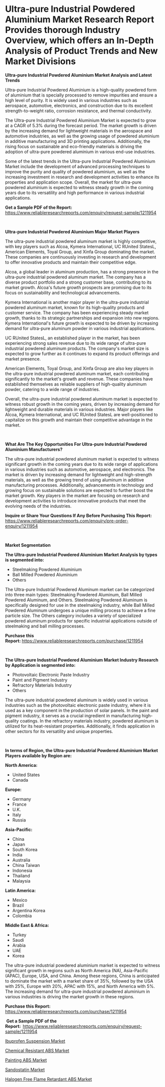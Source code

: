 <p><h1>Ultra-pure Industrial Powdered Aluminium Market Research Report Provides thorough Industry Overview, which offers an In-Depth Analysis of Product Trends and New Market Divisions</h1></p><p><strong>Ultra-pure Industrial Powdered Aluminium Market Analysis and Latest Trends</strong></p>
<p><p>Ultra-pure Industrial Powdered Aluminium is a high-quality powdered form of aluminium that is specially processed to remove impurities and ensure a high level of purity. It is widely used in various industries such as aerospace, automotive, electronics, and construction due to its excellent strength-to-weight ratio, corrosion resistance, and thermal conductivity.</p><p>The Ultra-pure Industrial Powdered Aluminium Market is expected to grow at a CAGR of 5.3% during the forecast period. The market growth is driven by the increasing demand for lightweight materials in the aerospace and automotive industries, as well as the growing usage of powdered aluminium in additive manufacturing and 3D printing applications. Additionally, the rising focus on sustainable and eco-friendly materials is driving the adoption of ultra-pure powdered aluminium in various end-use industries.</p><p>Some of the latest trends in the Ultra-pure Industrial Powdered Aluminium Market include the development of advanced processing techniques to improve the purity and quality of powdered aluminium, as well as the increasing investment in research and development activities to enhance its properties and application scope. Overall, the market for ultra-pure powdered aluminium is expected to witness steady growth in the coming years due to its versatility and high performance in various industrial applications.</p></p>
<p><strong>Get a Sample PDF of the Report:&nbsp;</strong> <a href="https://www.reliableresearchreports.com/enquiry/request-sample/1211954">https://www.reliableresearchreports.com/enquiry/request-sample/1211954</a></p>
<p>&nbsp;</p>
<p><strong>Ultra-pure Industrial Powdered Aluminium Major Market Players</strong></p>
<p><p>The ultra-pure industrial powdered aluminum market is highly competitive, with key players such as Alcoa, Kymera International, UC RUnited StatesL, American Elements, Toyal Group, and Xinfa Group dominating the market. These companies are continuously investing in research and development to offer innovative products and maintain their competitive edge.</p><p>Alcoa, a global leader in aluminum production, has a strong presence in the ultra-pure industrial powdered aluminum market. The company has a diverse product portfolio and a strong customer base, contributing to its market growth. Alcoa's future growth prospects are promising due to its focus on sustainability and technological advancements.</p><p>Kymera International is another major player in the ultra-pure industrial powdered aluminum market, known for its high-quality products and customer service. The company has been experiencing steady market growth, thanks to its strategic partnerships and expansion into new regions. Kymera International's future growth is expected to be driven by increasing demand for ultra-pure aluminum powder in various industrial applications.</p><p>UC RUnited StatesL, an established player in the market, has been experiencing strong sales revenue due to its wide range of ultra-pure industrial powdered aluminum products. The company's market size is expected to grow further as it continues to expand its product offerings and market presence.</p><p>American Elements, Toyal Group, and Xinfa Group are also key players in the ultra-pure industrial powdered aluminum market, each contributing significantly to the market's growth and revenue. These companies have established themselves as reliable suppliers of high-quality aluminum powder, catering to a wide range of industries.</p><p>Overall, the ultra-pure industrial powdered aluminum market is expected to witness robust growth in the coming years, driven by increasing demand for lightweight and durable materials in various industries. Major players like Alcoa, Kymera International, and UC RUnited StatesL are well-positioned to capitalize on this growth and maintain their competitive advantage in the market.</p></p>
<p>&nbsp;</p>
<p><strong>What Are The Key Opportunities For Ultra-pure Industrial Powdered Aluminium Manufacturers?</strong></p>
<p><p>The ultra-pure industrial powdered aluminum market is expected to witness significant growth in the coming years due to its wide range of applications in various industries such as automotive, aerospace, and electronics. The market is driven by increasing demand for lightweight and high-strength materials, as well as the growing trend of using aluminum in additive manufacturing processes. Additionally, advancements in technology and growing focus on sustainable solutions are expected to further boost the market growth. Key players in the market are focusing on research and development activities to introduce innovative products that meet the evolving needs of the industries.</p></p>
<p><strong>Inquire or Share Your Questions If Any Before Purchasing This Report:</strong> <a href="https://www.reliableresearchreports.com/enquiry/pre-order-enquiry/1211954">https://www.reliableresearchreports.com/enquiry/pre-order-enquiry/1211954</a></p>
<p>&nbsp;</p>
<p><strong>Market Segmentation</strong></p>
<p><strong>The Ultra-pure Industrial Powdered Aluminium Market Analysis by types is segmented into:</strong></p>
<p><ul><li>Steelmaking Powdered Aluminium</li><li>Ball Milled Powdered Aluminium</li><li>Others</li></ul></p>
<p><p>The Ultra-pure Industrial Powdered Aluminum market can be categorized into three main types: Steelmaking Powdered Aluminum, Ball Milled Powdered Aluminum, and Others. Steelmaking Powdered Aluminum is specifically designed for use in the steelmaking industry, while Ball Milled Powdered Aluminum undergoes a unique milling process to achieve a fine particle size. The Others category includes a variety of specialized powdered aluminum products for specific industrial applications outside of steelmaking and ball milling processes.</p></p>
<p><strong>Purchase this Report:&nbsp;</strong><a href="https://www.reliableresearchreports.com/purchase/1211954">https://www.reliableresearchreports.com/purchase/1211954</a></p>
<p>&nbsp;</p>
<p><strong>The Ultra-pure Industrial Powdered Aluminium Market Industry Research by Application is segmented into:</strong></p>
<p><ul><li>Photovoltaic Electronic Paste Industry</li><li>Paint and Pigment Industry</li><li>Refractory Materials Industry</li><li>Others</li></ul></p>
<p><p>The ultra-pure industrial powdered aluminum is widely used in various industries such as the photovoltaic electronic paste industry, where it is used as a key component in the production of solar panels. In the paint and pigment industry, it serves as a crucial ingredient in manufacturing high-quality coatings. In the refractory materials industry, powdered aluminum is utilized for its heat-resistant properties. Additionally, it finds application in other sectors for its versatility and unique properties.</p></p>
<p>&nbsp;</p>
<p><strong>In terms of Region, the Ultra-pure Industrial Powdered Aluminium Market Players available by Region are:</strong></p>
<p>
    <p> <strong> North America: </strong>
        <ul>
            <li>United States</li>
            <li>Canada</li>
        </ul>
        </p> 
    <p> <strong> Europe: </strong>
        <ul>
            <li>Germany</li>
            <li>France</li>
            <li>U.K.</li>
            <li>Italy</li>
            <li>Russia</li>
        </ul>
        </p> 
    <p> <strong> Asia-Pacific: </strong>
        <ul>
            <li>China</li>
            <li>Japan</li>
            <li>South Korea</li>
            <li>India</li>
            <li>Australia</li>
            <li>China Taiwan</li>
            <li>Indonesia</li>
            <li>Thailand</li>
            <li>Malaysia</li>
        </ul>
        </p> 
    <p> <strong> Latin America: </strong>
        <ul>
            <li>Mexico</li>
            <li>Brazil</li>
            <li>Argentina Korea</li>
            <li>Colombia</li>
        </ul>
        </p> 
    <p> <strong> Middle East & Africa: </strong>
        <ul>
            <li>Turkey</li>
            <li>Saudi</li>
            <li>Arabia</li>
            <li>UAE</li>
            <li>Korea</li>
        </ul>
    </p>
    </p>
<p><p>The ultra-pure industrial powdered aluminium market is expected to witness significant growth in regions such as North America (NA), Asia-Pacific (APAC), Europe, USA, and China. Among these regions, China is anticipated to dominate the market with a market share of 35%, followed by the USA with 25%, Europe with 20%, APAC with 15%, and North America with 5%. The increasing demand for ultra-pure industrial powdered aluminium in various industries is driving the market growth in these regions.</p></p>
<p><strong>Purchase this Report: </strong><a href="https://www.reliableresearchreports.com/purchase/1211954">https://www.reliableresearchreports.com/purchase/1211954</a></p>
<p>&nbsp;<strong>Get a Sample PDF of the Report:&nbsp;&nbsp;</strong><a href="https://www.reliableresearchreports.com/enquiry/request-sample/1211954">https://www.reliableresearchreports.com/enquiry/request-sample/1211954</a></p>
<p><strong></strong></p>
<p><p><a href="https://github.com/RichRobinson5/Market-Research-Report-List-3/blob/main/ibuprofen-suspension-market.md">Ibuprofen Suspension Market</a></p><p><a href="https://github.com/gdfhhhj/Market-Research-Report-List-3/blob/main/chemical-resistant-abs-market.md">Chemical Resistant ABS Market</a></p><p><a href="https://github.com/julyju69/Market-Research-Report-List-2/blob/main/painting-abs-market.md">Painting ABS Market</a></p><p><a href="https://github.com/singletonthaxterkelliehr2df/Market-Research-Report-List-1/blob/main/sandostatin-market.md">Sandostatin Market</a></p><p><a href="https://github.com/nathandecarvalho/Market-Research-Report-List-2/blob/main/halogen-free-flame-retardant-abs-market.md">Halogen Free Flame Retardant ABS Market</a></p></p>